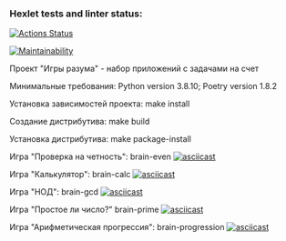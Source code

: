 ### Hexlet tests and linter status:
[![Actions Status](https://github.com/ZuevSN/python-project-49/actions/workflows/hexlet-check.yml/badge.svg)](https://github.com/ZuevSN/python-project-49/actions)

[![Maintainability](https://api.codeclimate.com/v1/badges/db219f5d644e805eb53c/maintainability)](https://codeclimate.com/github/ZuevSN/python-project-49/maintainability)

Проект "Игры разума" - набор приложений с задачами на счет

Минимальные требования:
Python version 3.8.10;
Poetry version 1.8.2

Установка зависимостей проекта:
make install

Создание дистрибутива:
make build

Установка дистрибутива:
make package-install

Игра "Проверка на четность":
brain-even
[![asciicast](https://asciinema.org/a/83tvSLuj0T3nP85oE5sG9gUed.svg)](https://asciinema.org/a/83tvSLuj0T3nP85oE5sG9gUed)

Игра "Калькулятор":
brain-calc
[![asciicast](https://asciinema.org/a/BCepfT4g7cN7VaWsuuE4E3igs.svg)](https://asciinema.org/a/BCepfT4g7cN7VaWsuuE4E3igs)

Игра "НОД":
brain-gcd
[![asciicast](https://asciinema.org/a/975tRyDALzsixUY1CqmycdyIp.svg)](https://asciinema.org/a/975tRyDALzsixUY1CqmycdyIp)

Игра "Простое ли число?"
brain-prime
[![asciicast](https://asciinema.org/a/xd59Czho7KH0g0ld60Q9hcouU.svg)](https://asciinema.org/a/xd59Czho7KH0g0ld60Q9hcouU)

Игра "Арифметическая прогрессия":
brain-progression
[![asciicast](https://asciinema.org/a/Vi2ZtgOsDEo1XwnQW7txFP2gZ.svg)](https://asciinema.org/a/Vi2ZtgOsDEo1XwnQW7txFP2gZ)